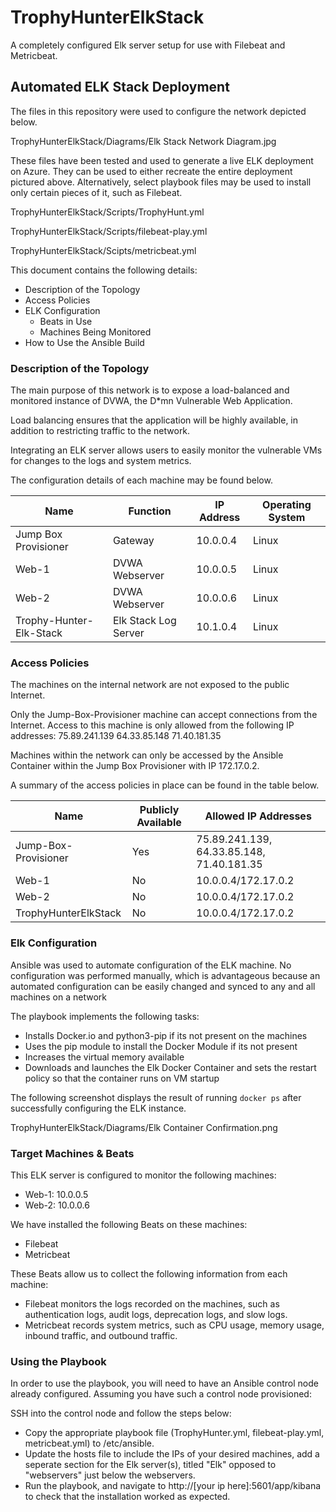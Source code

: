 # TrophyHunterElkStack
A completely configured Elk server setup for use with Filebeat and Metricbeat.

## Automated ELK Stack Deployment

The files in this repository were used to configure the network depicted below.

TrophyHunterElkStack/Diagrams/Elk Stack Network Diagram.jpg

These files have been tested and used to generate a live ELK deployment on Azure. They can be used to either recreate the entire deployment pictured above. Alternatively, select playbook files may be used to install only certain pieces of it, such as Filebeat.


TrophyHunterElkStack/Scripts/TrophyHunt.yml

TrophyHunterElkStack/Scripts/filebeat-play.yml

TrophyHunterElkStack/Scipts/metricbeat.yml


This document contains the following details:
- Description of the Topology
- Access Policies
- ELK Configuration
  - Beats in Use
  - Machines Being Monitored
- How to Use the Ansible Build


### Description of the Topology

The main purpose of this network is to expose a load-balanced and monitored instance of DVWA, the D*mn Vulnerable Web Application.

Load balancing ensures that the application will be highly available, in addition to restricting traffic to the network.

Integrating an ELK server allows users to easily monitor the vulnerable VMs for changes to the logs and system metrics.

The configuration details of each machine may be found below.


| Name                    | Function             | IP Address | Operating System |
|-------------------------|----------------------|------------|------------------|
| Jump Box Provisioner    | Gateway              | 10.0.0.4   | Linux            |
| Web-1                   | DVWA Webserver       | 10.0.0.5   | Linux            |
| Web-2                   | DVWA Webserver       | 10.0.0.6   | Linux            |
| Trophy-Hunter-Elk-Stack | Elk Stack Log Server | 10.1.0.4   | Linux            |

### Access Policies

The machines on the internal network are not exposed to the public Internet. 

Only the Jump-Box-Provisioner machine can accept connections from the Internet. Access to this machine is only allowed from the following IP addresses:
75.89.241.139
64.33.85.148
71.40.181.35

Machines within the network can only be accessed by the Ansible Container within the Jump Box Provisioner with IP 172.17.0.2.

A summary of the access policies in place can be found in the table below.

| Name                 | Publicly Available | Allowed IP Addresses                      |
|----------------------|--------------------|-------------------------------------------|
| Jump-Box-Provisioner | Yes                | 75.89.241.139, 64.33.85.148, 71.40.181.35 |
| Web-1                | No                 | 10.0.0.4/172.17.0.2                       |
| Web-2                | No                 | 10.0.0.4/172.17.0.2                       |
| TrophyHunterElkStack | No                 | 10.0.0.4/172.17.0.2                       |

### Elk Configuration

Ansible was used to automate configuration of the ELK machine. No configuration was performed manually, which is advantageous because an automated configuration can be easily changed and
synced to any and all machines on a network

The playbook implements the following tasks:
- Installs Docker.io and python3-pip if its not present on the machines
- Uses the pip module to install the Docker Module if its not present
- Increases the virtual memory available
- Downloads and launches the Elk Docker Container and sets the restart policy so that the container runs on VM startup

The following screenshot displays the result of running `docker ps` after successfully configuring the ELK instance.

TrophyHunterElkStack/Diagrams/Elk Container Confirmation.png

### Target Machines & Beats
This ELK server is configured to monitor the following machines:
- Web-1: 10.0.0.5
- Web-2: 10.0.0.6

We have installed the following Beats on these machines:
- Filebeat
- Metricbeat

These Beats allow us to collect the following information from each machine:
- Filebeat monitors the logs recorded on the machines, such as authentication logs, audit logs, deprecation logs, and slow logs.
- Metricbeat records system metrics, such as CPU usage, memory usage, inbound traffic, and outbound traffic.

### Using the Playbook
In order to use the playbook, you will need to have an Ansible control node already configured. Assuming you have such a control node provisioned: 

SSH into the control node and follow the steps below:
- Copy the appropriate playbook file (TrophyHunter.yml, filebeat-play.yml, metricbeat.yml) to /etc/ansible.
- Update the hosts file to include the IPs of your desired machines, add a seperate section for the Elk server(s), titled "Elk" opposed to "webservers" just below the webservers.
- Run the playbook, and navigate to http://[your ip here]:5601/app/kibana to check that the installation worked as expected.
